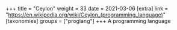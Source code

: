 +++
title = "Ceylon"
weight = 33
date = 2021-03-06
[extra]
link = "https://en.wikipedia.org/wiki/Ceylon_(programming_language)"
[taxonomies]
groups = ["proglang"]
+++
A programming language

